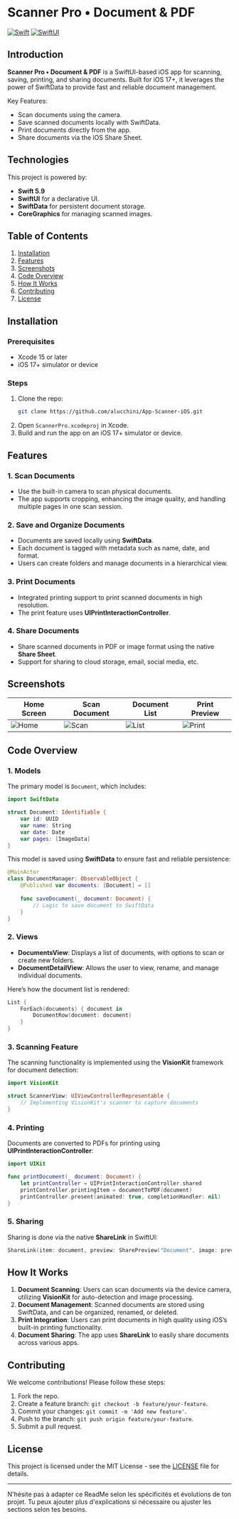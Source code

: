 # Scanner Pro • Document & PDF

[![Swift](https://img.shields.io/badge/Swift-5.9-orange)](https://developer.apple.com/swift/) [![SwiftUI](https://img.shields.io/badge/SwiftUI-iOS17+-blue)](https://developer.apple.com/xcode/swiftui/)

## Introduction

**Scanner Pro • Document & PDF** is a SwiftUI-based iOS app for scanning, saving, printing, and sharing documents. Built for iOS 17+, it leverages the power of SwiftData to provide fast and reliable document management.

Key Features:
- Scan documents using the camera.
- Save scanned documents locally with SwiftData.
- Print documents directly from the app.
- Share documents via the iOS Share Sheet.
  
## Technologies

This project is powered by:
- **Swift 5.9**
- **SwiftUI** for a declarative UI.
- **SwiftData** for persistent document storage.
- **CoreGraphics** for managing scanned images.

## Table of Contents
1. [Installation](#installation)
2. [Features](#features)
3. [Screenshots](#screenshots)
4. [Code Overview](#code-overview)
5. [How It Works](#how-it-works)
6. [Contributing](#contributing)
7. [License](#license)

## Installation

### Prerequisites
- Xcode 15 or later
- iOS 17+ simulator or device

### Steps
1. Clone the repo:
   ```bash
   git clone https://github.com/alucchini/App-Scanner-iOS.git
   ```
2. Open `ScannerPro.xcodeproj` in Xcode.
3. Build and run the app on an iOS 17+ simulator or device.

## Features

### 1. Scan Documents
   - Use the built-in camera to scan physical documents.
   - The app supports cropping, enhancing the image quality, and handling multiple pages in one scan session.

### 2. Save and Organize Documents
   - Documents are saved locally using **SwiftData**.
   - Each document is tagged with metadata such as name, date, and format.
   - Users can create folders and manage documents in a hierarchical view.

### 3. Print Documents
   - Integrated printing support to print scanned documents in high resolution.
   - The print feature uses **UIPrintInteractionController**.

### 4. Share Documents
   - Share scanned documents in PDF or image format using the native **Share Sheet**.
   - Support for sharing to cloud storage, email, social media, etc.

## Screenshots

| Home Screen | Scan Document | Document List | Print Preview |
|-------------|---------------|---------------|---------------|
| ![Home](path_to_home_screenshot) | ![Scan](path_to_scan_screenshot) | ![List](path_to_list_screenshot) | ![Print](path_to_print_screenshot) |

## Code Overview

### 1. Models
The primary model is `Document`, which includes:
```swift
import SwiftData

struct Document: Identifiable {
    var id: UUID
    var name: String
    var date: Date
    var pages: [ImageData]
}
```

This model is saved using **SwiftData** to ensure fast and reliable persistence:
```swift
@MainActor
class DocumentManager: ObservableObject {
    @Published var documents: [Document] = []
    
    func saveDocument(_ document: Document) {
        // Logic to save document to SwiftData
    }
}
```

### 2. Views

- **DocumentsView**: Displays a list of documents, with options to scan or create new folders.
- **DocumentDetailView**: Allows the user to view, rename, and manage individual documents.
  
Here’s how the document list is rendered:
```swift
List {
    ForEach(documents) { document in
        DocumentRow(document: document)
    }
}
```

### 3. Scanning Feature
The scanning functionality is implemented using the **VisionKit** framework for document detection:
```swift
import VisionKit

struct ScannerView: UIViewControllerRepresentable {
    // Implementing VisionKit's scanner to capture documents
}
```

### 4. Printing
Documents are converted to PDFs for printing using **UIPrintInteractionController**:
```swift
import UIKit

func printDocument(_ document: Document) {
    let printController = UIPrintInteractionController.shared
    printController.printingItem = documentToPDF(document)
    printController.present(animated: true, completionHandler: nil)
}
```

### 5. Sharing
Sharing is done via the native **ShareLink** in SwiftUI:
```swift
ShareLink(item: document, preview: SharePreview("Document", image: previewImage))
```

## How It Works

1. **Document Scanning**: Users can scan documents via the device camera, utilizing **VisionKit** for auto-detection and image processing.
2. **Document Management**: Scanned documents are stored using SwiftData, and can be organized, renamed, or deleted.
3. **Print Integration**: Users can print documents in high quality using iOS’s built-in printing functionality.
4. **Document Sharing**: The app uses **ShareLink** to easily share documents across various apps.

## Contributing

We welcome contributions! Please follow these steps:
1. Fork the repo.
2. Create a feature branch: `git checkout -b feature/your-feature`.
3. Commit your changes: `git commit -m 'Add new feature'`.
4. Push to the branch: `git push origin feature/your-feature`.
5. Submit a pull request.

## License

This project is licensed under the MIT License - see the [LICENSE](LICENSE) file for details.

---

N'hésite pas à adapter ce ReadMe selon les spécificités et évolutions de ton projet. Tu peux ajouter plus d'explications si nécessaire ou ajuster les sections selon tes besoins.
